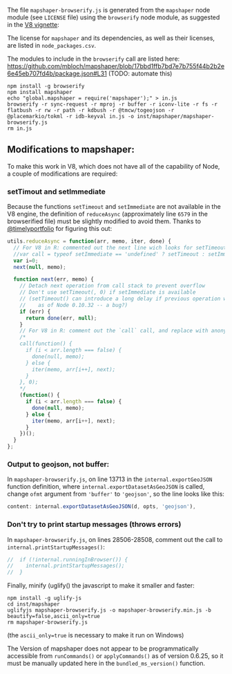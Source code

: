 The file `mapshaper-browserify.js` is generated from the `mapshaper` node module (see `LICENSE` file) using the `browserify` node module, as suggested in the [V8 vignette](https://cran.r-project.org/web/packages/V8/vignettes/npm.html):


The license for `mapshaper` and its dependencies, as well as their licenses, are listed in `node_packages.csv`.

The modules to include in the `browserify` call are listed here: 
https://github.com/mbloch/mapshaper/blob/17bbd1ffb7bd7e7b755f44b2b2e6e45eb707fd4b/package.json#L31 (TODO: automate this)

```
npm install -g browserify
npm install mapshaper
echo "global.mapshaper = require('mapshaper');" > in.js
browserify -r sync-request -r mproj -r buffer -r iconv-lite -r fs -r flatbush -r rw -r path -r kdbush -r @tmcw/togeojson -r @placemarkio/tokml -r idb-keyval in.js -o inst/mapshaper/mapshaper-browserify.js
rm in.js
```

## Modifications to mapshaper:

To make this work in V8, which does not have all of the capability of Node, a couple
of modifications are required:

### setTimout and setImmediate
Because the functions `setTimeout` and `setImmediate` are not available in the V8 engine, the  definition of `reduceAsync` (approximately line `6579` in the browserified file) must be slightly modified to avoid them. Thanks to [@timelyportfolio](https://github.com/timelyportfolio) for figuring this out:

```javascript
utils.reduceAsync = function(arr, memo, iter, done) {
  // For V8 in R: commented out the next line wich looks for setTimeout / setImmediate
  //var call = typeof setImmediate == 'undefined' ? setTimeout : setImmediate;
  var i=0;
  next(null, memo);

  function next(err, memo) {
    // Detach next operation from call stack to prevent overflow
    // Don't use setTimeout(, 0) if setImmediate is available
    // (setTimeout() can introduce a long delay if previous operation was slow,
    //    as of Node 0.10.32 -- a bug?)
    if (err) {
      return done(err, null);
    }
    // For V8 in R: comment out the `call` call, and replace with anonymous function
    /*
    call(function() {
      if (i < arr.length === false) {
        done(null, memo);
      } else {
        iter(memo, arr[i++], next);
      }
    }, 0);
    */
    (function() {
      if (i < arr.length === false) {
        done(null, memo);
      } else {
        iter(memo, arr[i++], next);
      }
    })();
  }
};
```

### Output to geojson, not buffer:
In `mapshaper-browserify.js`, on line 13713 in the `internal.exportGeoJSON` function 
definition, where `internal.exportDatasetAsGeoJSON` is called, change `ofmt` argument 
from `'buffer'` to `'geojson'`, so the line looks like this:

```javascript
content: internal.exportDatasetAsGeoJSON(d, opts, 'geojson'),
```

### Don't try to print startup messages (throws errors)
In `mapshaper-browserify.js`, on lines 28506-28508, comment out the call to 
`internal.printStartupMessages()`:

```javascript
//  if (!internal.runningInBrowser()) {
//    internal.printStartupMessages();
//  }
```

Finally, minify (uglify() the javascript to make it smaller and faster:

```
npm install -g uglify-js
cd inst/mapshaper
uglifyjs mapshaper-browserify.js -o mapshaper-browserify.min.js -b beautify=false,ascii_only=true
rm mapshaper-browserify.js
```

(the `ascii_only=true` is necessary to make it run on Windows)

The Version of mapshaper does not appear to be programmatically accessible from 
 `runCommands()` or `applyCommands()` as of version 0.6.25, so it must be manually updated here in the `bundled_ms_version()` function.
 
